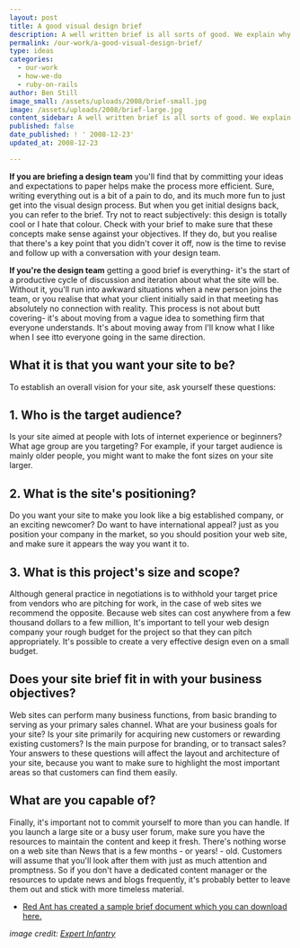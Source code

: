 ```yaml
---
layout: post
title: A good visual design brief
description: A well written brief is all sorts of good. We explain why and what to consider when writing your own.
permalink: /our-work/a-good-visual-design-brief/
type: ideas
categories:
  - our-work
  - how-we-do
  - ruby-on-rails
author: Ben Still
image_small: /assets/uploads/2008/brief-small.jpg
image: /assets/uploads/2008/brief-large.jpg
content_sidebar: A well written brief is all sorts of good. We explain why and what to consider when writing your own.
published: false
date_published: ! ' 2008-12-23'
updated_at: 2008-12-23

---
```


**If you are briefing a design team** you'll find that by committing your ideas and expectations to paper helps make the process more efficient. Sure, writing everything out is a bit of a pain to do, and its much more fun to just get into the visual design process. But when you get initial designs back, you can refer to the brief. Try not to react subjectively: this design is totally cool or I hate that colour. Check with your brief to make sure that these concepts make sense against your objectives. If they do, but you realise that there's a key point that you didn't cover it off, now is the time to revise and follow up with a conversation with your design team.

**If you're the design team** getting a good brief is everything- it's the start of a productive cycle of discussion and iteration about what the site will be. Without it, you'll run into awkward situations when a new person joins the team, or you realise that what your client initially said in that meeting has absolutely no connection with reality. This process is not about butt covering- it's about moving from a vague idea to something firm that everyone understands. It's about moving away from I'll know what I like when I see itto everyone going in the same direction.

## What it is that you want your site to be?

To establish an overall vision for your site, ask yourself these questions:

## 1. Who is the target audience?

Is your site aimed at people with lots of internet experience or beginners? What age group are you targeting? For example, if your target audience is mainly older people, you might want to make the font sizes on your site larger.

## 2. What is the site's positioning?

Do you want your site to make you look like a big established company, or an exciting newcomer? Do want to have international appeal? just as you position your company in the market, so you should position your web site, and make sure it appears the way you want it to.

## 3. What is this project's size and scope?

Although general practice in negotiations is to withhold your target price from vendors who are pitching for work, in the case of web sites we recommend the opposite. Because web sites can cost anywhere from a few thousand dollars to a few million, It's important to tell your web design company your rough budget for the project so that they can pitch appropriately. It's possible to create a very effective design even on a small budget.

## Does your site brief fit in with your business objectives?

Web sites can perform many business functions, from basic branding to serving as your primary sales channel. What are your business goals for your site? Is your site primarily for acquiring new customers or rewarding existing customers? Is the main purpose for branding, or to transact sales? Your answers to these questions will affect the layout and architecture of your site, because you want to make sure to highlight the most important areas so that customers can find them easily.

## What are you capable of?

Finally, it's important not to commit yourself to more than you can handle. If you launch a large site or a busy user forum, make sure you have the resources to maintain the content and keep it fresh. There's nothing worse on a web site than News that is a few months - or years! - old. Customers will assume that you'll look after them with just as much attention and promptness. So if you don't have a dedicated content manager or the resources to update news and blogs frequently, it's probably better to leave them out and stick with more timeless material.

- [Red Ant has created a sample brief document which you can download here.](/assets/uploads/2008/redant_visualdesignbrief.doc)

*image credit: [Expert Infantry](https://www.flickr.com/photos/expertinfantry/)*
